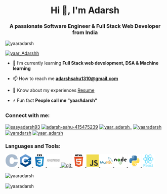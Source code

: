 <h1 align="center">Hi 👋, I'm Adarsh</h1>
<h3 align="center">A passionate Software Engineer & Full Stack Web Developer from India</h3>

<p align="left"> <img src="https://komarev.com/ghpvc/?username=yaaradarsh&label=Profile%20views&color=0e75b6&style=plastic" alt="yaaradarsh" /> </p>
<p align="left"> <a href="https://x.com/yaar_Adarshh" target="blank"><img src="https://img.shields.io/twitter/follow/yaar_Adarshh?logo=twitter&style=for-the-badge" alt="yaar_Adarshh" /></a> </p>

- 🌱 I’m currently learning **Full Stack web development, DSA & Machine learning**

- 📫 How to reach me **adarshsahu1310@gmail.com**

- 📄 Know about my experiences [Resume](https://drive.google.com/file/d/1bTB4C6HyWtVe8F7rFlwFRd_00mUgab_s/view?usp=drive_link)

- ⚡ Fun fact **People call me "yaarAdarsh"**

<h3 align="left">Connect with me:</h3>
<p align="left">
<a href="https://twitter.com/easyadarsh93" target="blank"><img align="center" src="https://raw.githubusercontent.com/rahuldkjain/github-profile-readme-generator/master/src/images/icons/Social/twitter.svg" alt="easyadarsh93" height="30" width="40" /></a>
<a href="https://linkedin.com/in/adarsh-sahu-415475239" target="blank"><img align="center" src="https://raw.githubusercontent.com/rahuldkjain/github-profile-readme-generator/master/src/images/icons/Social/linked-in-alt.svg" alt="adarsh-sahu-415475239" height="30" width="40" /></a>
<a href="https://instagram.com/yaar_adarsh_" target="blank"><img align="center" src="https://raw.githubusercontent.com/rahuldkjain/github-profile-readme-generator/master/src/images/icons/Social/instagram.svg" alt="yaar_adarsh_" height="30" width="40" /></a>
<a href="https://www.codechef.com/users/yaar_adarsh" target="blank"><img align="center" src="https://cdn.jsdelivr.net/npm/simple-icons@3.1.0/icons/codechef.svg" alt="yaaradarsh" height="30" width="40" /></a>
<a href="https://www.leetcode.com/yaradarsh" target="blank"><img align="center" src="https://raw.githubusercontent.com/rahuldkjain/github-profile-readme-generator/master/src/images/icons/Social/leet-code.svg" alt="yaradarsh" height="30" width="40" /></a>
<a href="https://auth.geeksforgeeks.org/user/yaar_adarsh" target="blank"><img align="center" src="https://raw.githubusercontent.com/rahuldkjain/github-profile-readme-generator/master/src/images/icons/Social/geeks-for-geeks.svg" alt="yaar_adarsh" height="30" width="40" /></a>
</p>

<h3 align="left">Languages and Tools:</h3>
<p align="left"> <a href="https://www.cprogramming.com/" target="_blank" rel="noreferrer"> <img src="https://raw.githubusercontent.com/devicons/devicon/master/icons/c/c-original.svg" alt="c" width="40" height="40"/> </a> <a href="https://www.w3schools.com/cpp/" target="_blank" rel="noreferrer"> <img src="https://raw.githubusercontent.com/devicons/devicon/master/icons/cplusplus/cplusplus-original.svg" alt="cplusplus" width="40" height="40"/> </a> <a href="https://www.w3schools.com/css/" target="_blank" rel="noreferrer"> <img src="https://raw.githubusercontent.com/devicons/devicon/master/icons/css3/css3-original-wordmark.svg" alt="css3" width="40" height="40"/> </a> <a href="https://expressjs.com" target="_blank" rel="noreferrer"> <img src="https://raw.githubusercontent.com/devicons/devicon/master/icons/express/express-original-wordmark.svg" alt="express" width="40" height="40"/> </a> <a href="https://git-scm.com/" target="_blank" rel="noreferrer"> <img src="https://www.vectorlogo.zone/logos/git-scm/git-scm-icon.svg" alt="git" width="40" height="40"/> </a> <a href="https://www.w3.org/html/" target="_blank" rel="noreferrer"> <img src="https://raw.githubusercontent.com/devicons/devicon/master/icons/html5/html5-original-wordmark.svg" alt="html5" width="40" height="40"/> </a> <a href="https://developer.mozilla.org/en-US/docs/Web/JavaScript" target="_blank" rel="noreferrer"> <img src="https://raw.githubusercontent.com/devicons/devicon/master/icons/javascript/javascript-original.svg" alt="javascript" width="40" height="40"/> </a> <a href="https://www.mysql.com/" target="_blank" rel="noreferrer"> <img src="https://raw.githubusercontent.com/devicons/devicon/master/icons/mysql/mysql-original-wordmark.svg" alt="mysql" width="40" height="40"/> </a> <a href="https://nodejs.org" target="_blank" rel="noreferrer"> <img src="https://raw.githubusercontent.com/devicons/devicon/master/icons/nodejs/nodejs-original-wordmark.svg" alt="nodejs" width="40" height="40"/> </a> <a href="https://www.python.org" target="_blank" rel="noreferrer"> <img src="https://raw.githubusercontent.com/devicons/devicon/master/icons/python/python-original.svg" alt="python" width="40" height="40"/> </a> <a href="https://reactjs.org/" target="_blank" rel="noreferrer"> <img src="https://raw.githubusercontent.com/devicons/devicon/master/icons/react/react-original-wordmark.svg" alt="react" width="40" height="40"/> </a> </p>

<p><img align="center" src="https://github-readme-stats.vercel.app/api/top-langs?username=yaaradarsh&show_icons=true&theme=dracula&hide_border=true&locale=en&layout=compact" alt="yaaradarsh" /></p>

<p><img align="center" src="https://github-readme-streak-stats.herokuapp.com/?user=yaaradarsh&theme=dark" alt="yaaradarsh" /></p>
